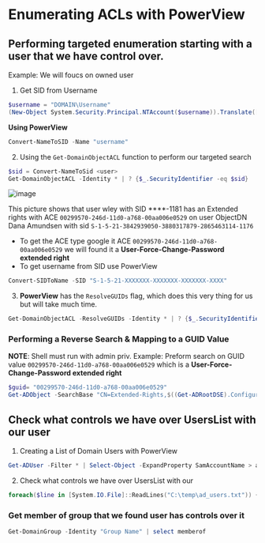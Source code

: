 # Enumerating ACLs with PowerView
## Performing targeted enumeration starting with a user that we have control over.
Example: We will foucs on owned user 
1. Get SID from Username

```powershell
$username = "DOMAIN\Username"
(New-Object System.Security.Principal.NTAccount($username)).Translate([System.Security.Principal.SecurityIdentifier]).Value
```
**Using PowerView**
```powershell
Convert-NameToSID -Name "username"
```
2. Using the `Get-DomainObjectACL` function to perform our targeted search
```powershell
$sid = Convert-NameToSid <user>
Get-DomainObjectACL -Identity * | ? {$_.SecurityIdentifier -eq $sid}
```
![image](https://github.com/user-attachments/assets/31c04d84-2c2e-4225-9f59-6bd452867427)

This picture shows that user wley with SID ****-1181 has an Extended rights with ACE `00299570-246d-11d0-a768-00aa006e0529` on user ObjectDN Dana Amundsen with sid `S-1-5-21-3842939050-3880317879-2865463114-1176`

- To get the ACE type google it ACE `00299570-246d-11d0-a768-00aa006e0529` we will found it a **User-Force-Change-Password extended right**
- To get username from SID use PowerView
```powershell
Convert-SIDToName -SID "S-1-5-21-XXXXXXX-XXXXXXX-XXXXXXX-XXXX"
```

3. **PowerView** has the `ResolveGUIDs` flag, which does this very thing for us but will take much time.
```powershell
Get-DomainObjectACL -ResolveGUIDs -Identity * | ? {$_.SecurityIdentifier -eq $sid} 
```
### Performing a Reverse Search & Mapping to a GUID Value
**NOTE**: Shell must run with admin priv.
Example: Preform search on GUID value `00299570-246d-11d0-a768-00aa006e0529`  which is a **User-Force-Change-Password extended right**
```powershell
$guid= "00299570-246d-11d0-a768-00aa006e0529"
Get-ADObject -SearchBase "CN=Extended-Rights,$((Get-ADRootDSE).ConfigurationNamingContext)" -Filter {ObjectClass -like 'ControlAccessRight'} -Properties * |Select Name,DisplayName,DistinguishedName,rightsGuid| ?{$_.rightsGuid -eq $guid} | fl
```

## Check what controls we have over UsersList with our user 
1. Creating a List of Domain Users with PowerView
```powershell
Get-ADUser -Filter * | Select-Object -ExpandProperty SamAccountName > ad_users.txt
```
2. Check what controls we have over UsersList with our <user>
```powershell
foreach($line in [System.IO.File]::ReadLines("C:\temp\ad_users.txt")) {get-acl  "AD:\$(Get-ADUser $line)" | Select-Object Path -ExpandProperty Access | Where-Object {$_.IdentityReference -match 'INLANEFREIGHT\\<User>'}}
```

### Get member of group that we found user has controls over it
```powershell
Get-DomainGroup -Identity "Group Name" | select memberof
```

